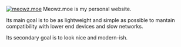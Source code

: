 [![meowz.moe](https://cdn.meowz.moe/images/logos/meowzmoe.svg)](https://meowz.moe)
Meowz.moe is my personal website.

Its main goal is to be as lightweight and simple as possible to mantain compatibility with lower end devices and slow networks.

Its secondary goal is to look nice and modern-ish.